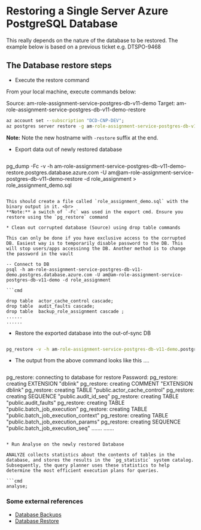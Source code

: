 # Restoring a Single Server Azure PostgreSQL Database
This really depends on the nature of the database to be restored. The example below is based on a previous ticket e.g. DTSPO-9468

## The Database restore steps

* Execute the restore command

From your local machine, execute commands below:

Source: am-role-assignment-service-postgres-db-v11-demo
Target: am-role-assignment-service-postgres-db-v11-demo-restore

  ```cmd
az account set --subscription "DCD-CNP-DEV";
az postgres server restore -g am-role-assignment-service-postgres-db-v11-data-demo -n am-role-assignment-service-postgres-db-v11-demo-restore --restore-point-in-time 2022-07-13T17:00:01Z -s am-role-assignment-service-postgres-db-v11-demo;
  ```
  **Note:** Note the new hostname with `-restore` suffix at the end.

* Export data out of newly restored database

  ```cmd

pg_dump -Fc -v -h am-role-assignment-service-postgres-db-v11-demo-restore.postgres.database.azure.com -U am@am-role-assignment-service-postgres-db-v11-demo-restore -d role_assignment > role_assignment_demo.sql
  
  ```
  
  This should create a file called `role_assignment_demo.sql` with the binary output in it. <br>
  **Note:** a switch of `-Fc` was used in the export cmd. Ensure you restore using the `pg_restore` command
 
* Clean out corrupted database (Source) using drop table commands

This can only be done if you have exclusive access to the corrupted DB. Easiest way is to temporarily disable password to the DB. This will stop users/apps accessinng the DB. Another method is to change the password in the vault

-- Connect to DB
psql -h am-role-assignment-service-postgres-db-v11-demo.postgres.database.azure.com -U am@am-role-assignment-service-postgres-db-v11-demo -d role_assignment

 ```cmd

drop table  actor_cache_control cascade;
drop table  audit_faults cascade;
drop table  backup_role_assignment cascade ;
......
......
   ```
* Restore the exported database into the out-of-sync DB

```cmd

pg_restore -v -h am-role-assignment-service-postgres-db-v11-demo.postgres.database.azure.com -U am@am-role-assignment-service-postgres-db-v11-demo -d role_assignment < role_assignment_demo.sql
   ```

* The output from the above command looks like this ....

  ```output
pg_restore: connecting to database for restore
Password:
pg_restore: creating EXTENSION "dblink"
pg_restore: creating COMMENT "EXTENSION dblink"
pg_restore: creating TABLE "public.actor_cache_control"
pg_restore: creating SEQUENCE "public.audit_id_seq"
pg_restore: creating TABLE "public.audit_faults"
pg_restore: creating TABLE "public.batch_job_execution"
pg_restore: creating TABLE "public.batch_job_execution_context"
pg_restore: creating TABLE "public.batch_job_execution_params"
pg_restore: creating SEQUENCE "public.batch_job_execution_seq"
.......
.......
  ```

* Run Analyse on the newly restored Database

ANALYZE collects statistics about the contents of tables in the database, and stores the results in the `pg_statistic` system catalog. Subsequently, the query planner uses these statistics to help determine the most efficient execution plans for queries.

```cmd
analyse;
   ```

### Some external references

* [Database Backups](https://www.postgresqltutorial.com/postgresql-administration/postgresql-backup-database/)
* [Database Restore](https://www.postgresqltutorial.com/postgresql-administration/postgresql-restore-database/)
 
